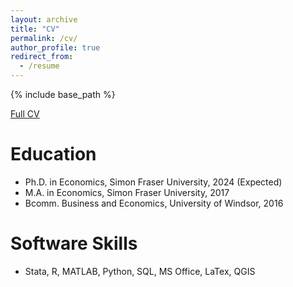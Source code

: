 ```yaml
---
layout: archive
title: "CV"
permalink: /cv/
author_profile: true
redirect_from:
  - /resume
---
```


{% include base_path %}

[Full CV](https://boyuanw1.github.io/files/Resume.pdf)



Education
======
* Ph.D. in Economics, Simon Fraser University, 2024 (Expected)
* M.A. in Economics, Simon Fraser University, 2017
* Bcomm. Business and Economics, University of Windsor, 2016



Software Skills
======
* Stata, R, MATLAB, Python, SQL, MS Office, LaTex, QGIS



